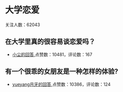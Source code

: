 #  大学恋爱 
关注人数：62043
## 在大学里真的很容易谈恋爱吗？
- [小尘的回答](https://www.zhihu.com/question/417641314/answer/1892524180),点赞数：10481，评论数：167
## 有一个很乖的女朋友是一种怎样的体验?
- [yueyang月牙的回答](https://www.zhihu.com/question/307307359/answer/1819883893),点赞数：10386，评论数：124
